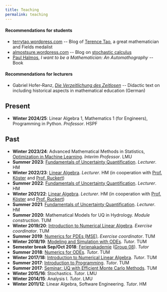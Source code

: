 ```yaml
---
title: Teaching
permalink: teaching
---
```


#### Recommendations for students
- [terrytao.wordpress.com](https://terrytao.wordpress.com/) -- Blog of [Terence Tao](https://en.wikipedia.org/wiki/Terence_Tao), a great mathematician and Fields medalist
- [almostsure.wordpress.com](https://almostsure.wordpress.com/) -- Blog on [stochastic calculus](https://en.wikipedia.org/wiki/Stochastic_calculus)
- [Paul Halmos](https://en.wikipedia.org/wiki/Paul_Halmos), _I want to be a Mathematician: An Automathography_ -- Book

#### Recommendations for lecturers
- Gabriel Hofer-Ranz, [_Die Verzeitlichung des Zeitlosen_](https://unipub.uni-graz.at/obvugrhs/content/titleinfo/781416) -- Didactic text on including historical aspects in mathematical education (German)

## Present
- **Winter 2024/25**: Linear Algebra 1, Mathematics 1 (for Engineers), Programming in Python. *Professor*. HSPF

## Past
- **Winter 2023/24**: Advanced Mathematical Methods in Statistics, [Optimization in Machine Learning](https://slds-lmu.github.io/website_optimization/). *Interim Professor*. LMU
- **Summer 2023**: [Fundamentals of Uncertainty Quantification](https://zpa.cs.hm.edu/public/module/374/). *Lecturer*. HM
- **Winter 2022/23**: [Linear Algebra](https://zpa.cs.hm.edu/public/module/138/). *Lecturer*. HM (in cooperation with [Prof. Köster](https://www.cs.hm.edu/die_fakultaet/ansprechpartner/professoren/koester/index.de.html) and [Prof. Ruckert](https://www.cs.hm.edu/die_fakultaet/ansprechpartner/professoren/ruckert/index.de.html))
- **Summer 2022**: [Fundamentals of Uncertainty Quantification](https://zpa.cs.hm.edu/public/module/374/). *Lecturer*. HM
- **Winter 2021/22**: [Linear Algebra](https://zpa.cs.hm.edu/public/module/138/). *Lecturer*. HM (in cooperation with [Prof. Köster](https://www.cs.hm.edu/die_fakultaet/ansprechpartner/professoren/koester/index.de.html) and [Prof. Ruckert](https://www.cs.hm.edu/die_fakultaet/ansprechpartner/professoren/ruckert/index.de.html))
- **Summer 2021**: [Fundamentals of Uncertainty Quantification](https://zpa.cs.hm.edu/public/module/374/). *Lecturer*. HM
- **Summer 2020**: Mathematical Models for UQ in Hydrology. *Module construction*. TUM
- **Winter 2019/20**: [Introduction to Numerical Linear Algebra](https://www-m2.ma.tum.de/bin/view/Allgemeines/MA1304WS19). *Exercise coordinator*. TUM
- **Summer 2019**: [Numerics for PDEs (MSE)](https://www-m2.ma.tum.de/bin/view/Allgemeines/MSESS19). *Exercise coordinator*. TUM
- **Winter 2018/19**: [Modeling and Simulation with ODEs](https://www-m3.ma.tum.de/ModSimODE1819/). *Tutor*. TUM
- **Semester break Sep/Oct 2018**: [Ferienakademie](https://www.ferienakademie.de/en/home-2/) ([Group 08](https://www.ferienakademie.de/kurse-2018/2018-kurs-8-simulation-technology-from-models-to-software/)). *Tutor*
- **Summer 2018**: [Numerics for ODEs](https://www-m2.ma.tum.de/bin/view/M2/Allgemeines/NUMODE18). *Tutor*. TUM
- **Winter 2017/18**: [Introduction to Numerical Linear Algebra](https://www-m2.ma.tum.de/bin/view/M2/Allgemeines/NLA17). *Tutor*. TUM
- **Summer 2017**: [Introduction to Programming](https://www-m2.ma.tum.de/bin/view/M2/Allgemeines/Einf%fchrungInDieProgrammierung%28MA8003%29). *Tutor*. TUM
- **Summer 2017**: [Seminar: UQ with Efficient Monte Carlo Methods](https://www-m2.ma.tum.de/bin/view/M2/Allgemeines/UQSEM). TUM
- **Winter 2015/16**: Stochastics. *Tutor*. LMU
- **Winter 2014/15**: Analysis I. *Tutor*. LMU
- **Winter 2011/12**: Linear Algebra, Software Engineering. *Tutor*. HM

